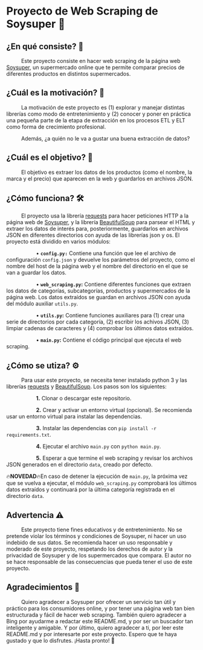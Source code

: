 # Proyecto de Web Scraping de Soysuper 🛒
## ¿En qué consiste? 📝
&nbsp; &nbsp; &nbsp; &nbsp; &nbsp; Este proyecto consiste en hacer web scraping de la página web [Soysuper](https://soysuper.com/), un supermercado online que te permite comparar precios de diferentes productos en distintos supermercados.

## ¿Cuál es la motivación? 💪
&nbsp; &nbsp; &nbsp; &nbsp; &nbsp; La motivación de este proyecto es (1) explorar y manejar distintas librerías como modo de entretenimiento y (2) conocer y poner en práctica una pequeña parte de la etapa de extracción en los procesos ETL y ELT como forma de crecimiento profesional.

&nbsp; &nbsp; &nbsp; &nbsp; &nbsp; Además, ¿a quién no le va a gustar una buena extracción de datos?

## ¿Cuál es el objetivo? 🎯
&nbsp; &nbsp; &nbsp; &nbsp; &nbsp; El objetivo es extraer los datos de los productos (como el nombre, la marca y el precio) que aparecen en la web y guardarlos en archivos JSON.

## ¿Cómo funciona? 🛠️
&nbsp; &nbsp; &nbsp; &nbsp; &nbsp; El proyecto usa la librería [requests](https://pypi.org/project/requests/) para hacer peticiones HTTP a la página web de [Soysuper](https://soysuper.com/), y la librería [BeautifulSoup](https://pypi.org/project/beautifulsoup4/) para parsear el HTML y extraer los datos de interés para, posteriormente, guardarlos en archivos JSON en diferentes directorios con ayuda de las librerías json y os. El proyecto está dividido en varios módulos:

&nbsp; &nbsp; &nbsp; &nbsp; &nbsp; &nbsp; &nbsp; &nbsp; &nbsp; &nbsp; • **`config.py:`** Contiene una función que lee el archivo de configuración `config.json` y devuelve los parámetros del proyecto, como el nombre del host de la página web y el nombre del directorio en el que se van a guardar los datos.

&nbsp; &nbsp; &nbsp; &nbsp; &nbsp; &nbsp; &nbsp; &nbsp; &nbsp; &nbsp; • **`web_scraping.py`:** Contiene diferentes funciones que extraen los datos de categorías, subcategorías, productos y supermercados de la página web. Los datos extraídos se guardan en archivos JSON con ayuda del módulo auxiliar `utils.py`.

&nbsp; &nbsp; &nbsp; &nbsp; &nbsp; &nbsp; &nbsp; &nbsp; &nbsp; &nbsp; • **`utils.py`:** Contiene funciones auxiliares para (1) crear una serie de directorios por cada categoría, (2) escribir los achivos JSON, (3) limpiar cadenas de caracteres y (4) comprobar los últimos datos extraídos.

&nbsp; &nbsp; &nbsp; &nbsp; &nbsp; &nbsp; &nbsp; &nbsp; &nbsp; &nbsp; • **`main.py`:** Contiene el código principal que ejecuta el web scraping.

## ¿Cómo se utiza? ⚙️
&nbsp; &nbsp; &nbsp; &nbsp; &nbsp; Para usar este proyecto, se necesita tener instalado python 3 y las librerías [requests](https://pypi.org/project/requests/) y [BeautifulSoup](https://pypi.org/project/beautifulsoup4/). Los pasos son los siguientes:

&nbsp; &nbsp; &nbsp; &nbsp; &nbsp; &nbsp; &nbsp; &nbsp; &nbsp; &nbsp; **1.** Clonar o descargar este repositorio.

&nbsp; &nbsp; &nbsp; &nbsp; &nbsp; &nbsp; &nbsp; &nbsp; &nbsp; &nbsp; **2.** Crear y activar un entorno virtual (opcional). Se recomienda usar un entorno virtual para instalar las dependencias.

&nbsp; &nbsp; &nbsp; &nbsp; &nbsp; &nbsp; &nbsp; &nbsp; &nbsp; &nbsp; **3.** Instalar las dependencias con `pip install -r requirements.txt`.

&nbsp; &nbsp; &nbsp; &nbsp; &nbsp; &nbsp; &nbsp; &nbsp; &nbsp; &nbsp; **4.** Ejecutar el archivo `main.py` con `python main.py`.

&nbsp; &nbsp; &nbsp; &nbsp; &nbsp; &nbsp; &nbsp; &nbsp; &nbsp; &nbsp; **5.** Esperar a que termine el web scraping y revisar los archivos JSON generados en el directorio `data`, creado por defecto.

🔥**NOVEDAD**🔥En caso de detener la ejecución de `main.py`, la próxima vez que se vuelva a ejecutar, el módulo `web_scraping.py` comprobará los últimos datos extraídos y continuará por la última categoría registrada en el directorio `data`.

## Advertencia ⚠️
&nbsp; &nbsp; &nbsp; &nbsp; &nbsp; Este proyecto tiene fines educativos y de entretenimiento. No se pretende violar los términos y condiciones de Soysuper, ni hacer un uso indebido de sus datos. Se recomienda hacer un uso responsable y moderado de este proyecto, respetando los derechos de autor y la privacidad de Soysuper y de los supermercados que compara. El autor no se hace responsable de las consecuencias que pueda tener el uso de este proyecto.

## Agradecimientos 🫶
&nbsp; &nbsp; &nbsp; &nbsp; &nbsp; Quiero agradecer a Soysuper por ofrecer un servicio tan útil y práctico para los consumidores online, y por tener una página web tan bien estructurada y fácil de hacer web scraping. También quiero agradecer a Bing por ayudarme a redactar este README.md, y por ser un buscador tan inteligente y amigable. Y por último, quiero agradecer a ti, por leer este README.md y por interesarte por este proyecto. Espero que te haya gustado y que lo disfrutes. ¡Hasta pronto! 🙌

